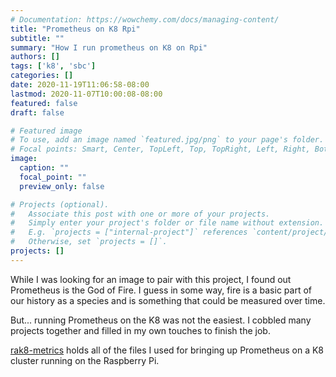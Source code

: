 ```yaml
---
# Documentation: https://wowchemy.com/docs/managing-content/
title: "Prometheus on K8 Rpi"
subtitle: ""
summary: "How I run prometheus on K8 on Rpi"
authors: []
tags: ['k8', 'sbc']
categories: []
date: 2020-11-19T11:06:58-08:00
lastmod: 2020-11-07T10:00:08-08:00
featured: false
draft: false

# Featured image
# To use, add an image named `featured.jpg/png` to your page's folder.
# Focal points: Smart, Center, TopLeft, Top, TopRight, Left, Right, BottomLeft, Bottom, BottomRight.
image:
  caption: ""
  focal_point: ""
  preview_only: false

# Projects (optional).
#   Associate this post with one or more of your projects.
#   Simply enter your project's folder or file name without extension.
#   E.g. `projects = ["internal-project"]` references `content/project/deep-learning/index.md`.
#   Otherwise, set `projects = []`.
projects: []
---
```


While I was looking for an image to pair with this project, I found out Prometheus is the God of Fire. I guess in some way, fire is a basic part of our history as a species and is something that could be measured over time.

But... running Prometheus on the K8 was not the easiest. I cobbled many projects together and filled in my own touches to finish the job.

[rak8-metrics](https://github.com/aaronaddleman/rak8-metrics) holds all of the files I used for bringing up Prometheus on a K8 cluster running on the Raspberry Pi.
